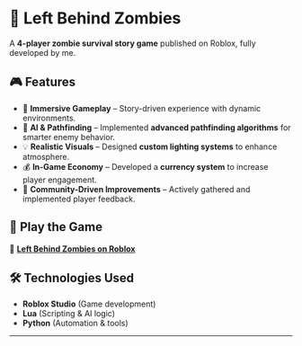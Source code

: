 # 🧟 Left Behind Zombies
A **4-player zombie survival story game** published on Roblox, fully developed by me.

## 🎮 Features
- 🏹 **Immersive Gameplay** – Story-driven experience with dynamic environments.
- 🧠 **AI & Pathfinding** – Implemented **advanced pathfinding algorithms** for smarter enemy behavior.
- 💡 **Realistic Visuals** – Designed **custom lighting systems** to enhance atmosphere.
- 💰 **In-Game Economy** – Developed a **currency system** to increase player engagement.
- 📢 **Community-Driven Improvements** – Actively gathered and implemented player feedback.

## 🚀 Play the Game  
🔗 [**Left Behind Zombies on Roblox**](https://www.roblox.com/games/7376575091/Left-Behind-Zombies)  

## 🛠️ Technologies Used
- **Roblox Studio** (Game development)
- **Lua** (Scripting & AI logic)
- **Python** (Automation & tools)

---
